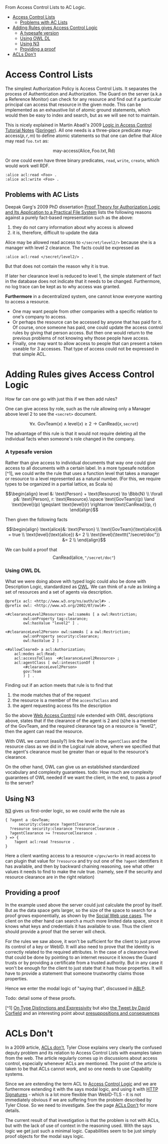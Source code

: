 From Access Control Lists to AC Logic.

- [Access Control Lists](#access-control-lists)
  - [Problems with AC Lists](#problems-with-ac-lists)
- [Adding Rules gives Access Control Logic](#adding-rules-gives-access-control-logic)
    - [A typesafe version](#a-typesafe-version)
    - [Using OWL DL](#using-owl-dl)
  - [Using N3](#using-n3)
  - [Providing a proof](#providing-a-proof)
- [ACLs Don't](#acls-dont)


# Access Control Lists 
 
The simplest Authorization Policy is Access Control Lists. It separates the process of Authentication and Authorization. The Guard on the server (a.k.a a Reference Monitor) can check for any resource and find out if a particular principal can access that resource in the given mode.
This can be implemented as an exhaustive list of atomic ground statements, which would then be easy to index and search, but as we will see not to maintain.

This is nicely explained in Martin Abadi's 2009 [Logic in Access Control Tutorial Notes](https://users.soe.ucsc.edu/~abadi/Papers/fosad-acllogic.pdf) ([Springer](https://link.springer.com/chapter/10.1007/978-3-642-03829-7_5)). All one needs is a three-place predicate $\text{may-access}(p, r, m)$ to define atomic statements so that one can define that Alice may read `foo.txt` as: 

$$
\text{may-access}(\text{Alice}, \text{Foo.txt}, \text{Rd})
$$

Or one could even have three binary predicates, `read`, `write`, `create`, which would work well RDF.

```Turtle
:alice acl:read <Foo> .
:alice acl:write <Foo> .
```

## Problems with AC Lists

Deepak Garg's 2009 PhD dissertation [Proof Theory for Authorization Logic and Its Application to a Practical File System](https://people.mpi-sws.org/~dg/papers/papers.html#theses) lists the following reasons against a purely fact-based representation such as
the above:
1. they do not carry information about why access is allowed
2. it is, therefore, difficult to update the data

Alice may be allowed read access to `</secret/level2/>` because she is a manager with level 2 clearance. The facts could be expressed as

```turtle
:alice acl:read </secret/level2/> .
```

But that does not contain the reason why it is true.

If later her clearance level is reduced to level 1, the simple statement of fact in the database does not indicate that it needs to be changed. Furthermore, no log trace can be kept as to why access was granted.

**Furthermore** in a decentralized system, one cannot know everyone wanting to access a resource. 
* One may want people from other companies with a specific relation to one's company to access. 
* Or perhaps the resource can be accessed by anyone that has paid for it. Of course, once someone has paid, one could update the access control rules by giving that person access. But then one would return to the previous problems of not knowing why those people have access.
* Finally, one may want to allow access to people that can present a token useable for 3 accesses. That type of access could not be expressed in that simple ACL.

# Adding Rules gives Access Control Logic

How far can one go with just this if we then add rules?

One can give access by role, such as the rule allowing only a Manager above level 2 to see the `<secret>` document.

$$
\forall x. \text{ GovTeam}(x) \land \text{level}(x) \geqslant 2 \rightarrow \text{CanRead}(x, \texttt{secret}) 
$$

The advantage of this rule is that it would not require deleting all the individual facts when someone's role changed in the company.

### A typesafe version

Rather than give access to individual documents that way one could give access to all documents with a certain label.
In a more typesafe notation [^1], we could write the rule that uses a function $\text{level}$ that takes a manager or resource to a level represented as a natural number. (For this, we require types to be organized in a partial lattice, as Scala is)

```math
\begin{align}
level &: \text{Person} + \text{Resource} \to \Bbb{N} \\
\forall p&: \text{Person}, r: \text{Resource}.\space \text{GovTeam}(p) \land \text{level}(p) \geqslant \text{level}(r) \rightarrow \text{CanRead}(p, r)
\end{align}
```
Then given the following facts
```math
\begin{align}
\text{alice}&: \text{Person} \\
\text{GovTeam}(\text{alice})& = true \\
\text{level}(\text{alice}) &= 2 \\
\text{level}(\texttt{"/secret/doc"}) &= 2 \\
\end{align}
```

We can build a proof that 
$$\text{CanRead}(\text{alice}, \texttt{"/secret/doc"})$$

### Using OWL DL

What we were doing above with typed logic could also be
done with Description Logic, standardized as [OWL](https://www.w3.org/TR/owl2-primer/). 
We can think of a rule as
linking a set of resources and a set of agents via description.

```turtle
@prefix acl: <http://www.w3.org/ns/auth/acl#> .
@prefix owl: <http://www.w3.org/2002/07/owl#> .

<#clearanceLevel2Resources> owl:sameAs [ a owl:Restriction;
        owl:onProperty tag:clearance;
        owl:hasValue "level2" ] .

<#clearanceLevel2Person> owl:sameAs [ a owl:Restriction;
        owl:onProperty security:clearance;
        owl:hasValue 2 ] . 

<#allowCleared> a acl:Authorization;
    acl:modes acl:Read;
    acl:accessToClass  <#clearanceLevel2Resource> ;
    acl:agentClass [ owl:intesectionOf (
        <#clearanceLevel2Person>
        gov:Team
        ) ] .
```

 Finding out if an action meets that rule is to find that
1. the mode matches that of the request
2. the resource is a member of the `accessToClass` and 
3. the agent requesting access fits the description

So the above [Web Access Control](https://solidproject.org/TR/wac) rule extended with OWL descriptions above, states that if the clearance of the agent is 2 and (s)he is a member of the GovTeam, and the required clearance tag on a resource is "level2", then the agent can read the resource.

With OWL we cannot (easily?) link the level in the `agentClass` and the resource class as we did in the Logical rule above, where we specified that the agent's clearance must be greater than or equal to the resource's clearance.

On the other hand, OWL can give us an established standardized vocabulary and complexity guarantees.
todo: How much are complexity guarantees of OWL needed if we want the client, in the end, to pass a proof to the server?


## Using N3

[N3](https://github.com/w3c/N3/tree/master) gives us first-order logic, so we could write the rule as

```turtle
{ ?agent a :GovTeam; 
      security:clearance ?agentClearance .
  ?resource security:clearance ?resourceClearance .
  ?agentClearance >= ?resourceClearance .
} => {
    ?agent acl:read ?resource .
}
```

Here a client wanting access to a resource `</gov/work>` in read access to can plugin that value for `?resource` and try out one of the `?agent` identifiers it has available, and then by backward chaining reasoning, see what other values it needs to find to make the rule true. (namely, see if the security and resource clearance are in the right relation)

## Providing a proof

In the example used above the server could just calculate the proof by itself. But as the data space gets larger, so the size of the space to search for a proof grows exponentially, as shown by the  [Social Web use cases](../UseCases/Foaf.md). The client on the other hand can search a much more limited data space, since it knows what keys and credentials it has available to use. Thus the client should provide a proof that the server will check.

For the rules we saw above, it won't be sufficient for the client to just prove its control of a key or WebID. It will also need to prove that the identity is correctly related to the required attributes. In the case of a clearance level that could be done by pointing to an internet resource it knows the Guard trusts or by providing a certificate from a trusted authority. But in any case
it won't be enough for the client to just state that it has those properties. It will have to provide a statement that someone trustworthy claims those properties.

Hence we enter the modal logic of "saying that", discussed in [ABLP](ABLP.md).

Todo: detail some of these proofs.


[^1] [On Type Distinctions and Expressivity](https://twitter.com/DavidCorfield8/status/1628815276702670850) but also [the Tweet by David Corfield](https://twitter.com/DavidCorfield8/status/1628815276702670850) and an interesting point about [presuppositions and consequences](https://twitter.com/DavidCorfield8/status/1689631794604523523)


# ACLs Don't

In a 2009 article, [ACLs don’t](https://www.hpl.hp.com/techreports/2009/HPL-2009-20.pdf), Tyler Close explains very clearly the confused deputy problem and its relation to Access Control Lists with examples taken from the web. 
The article regularly comes up in discussions about access control, especially whenever ACLs are mentioned. 
The point of the article is taken to be that ACLs cannot work, and so one needs to use Capability systems.

Since we are extending the term ACL to [Access Control Logic](./ACL.md) and we are furthermore extending it with the says modal logic, and using it with [HTTP Signatures](https://github.com/bblfish/authentication-panel/blob/sigUpdate/proposals/HttpSig/HttpSignature.md) - which is a lot more flexible than WebID-TLS - it is not immediately obvious if we are suffering from the problem described by Tyler Close. 
So we need to investigate. See the page [ACLs Don't](ACLsDont.md) for more details.

The current result of that investigation is that the problem is not with ACLs, but with the lack of use of context in the reasoning used.
With the says logic we get just such a minimal logic.
Capabilities seem to be just simply proof objects for the modal says logic.






